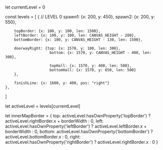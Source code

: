 let currentLevel = 0

const levels = [
    { // LEVEL 0
        spawn1: {x: 200, y: 450}, 
        spawn2: {x: 200, y: 550},
    
        topBorder: {x: 100, y: 100, len: 1500}, 
        leftBorder: {x: 100, y: 100, len: CANVAS_HEIGHT - 200}, 
        bottomBorder: {x: 100, y: CANVAS_HEIGHT - 130, len: 1500}, 

        doorwayRight: {top: {x: 1570, y: 100, len: 300}, 
                        bottom: {x: 1570, y: CANVAS_HEIGHT - 400, len: 300},
                        
                        topHall: {x: 1570, y: 400, len: 500},
                        bottomHall: {x: 1570, y: 650, len: 500}
        }, 

        finishLine: {x: 1600, y: 400, pos: "right"}
    },
]

let activeLevel = levels[currentLevel]

let innerMapBorder = {
    top: activeLevel.hasOwnProperty('topBorder') ? activeLevel.rightBorder.x + borderWidth : 0,
    left: activeLevel.hasOwnProperty('leftBorder') ? activeLevel.leftBorder.x + borderWidth : 0,
    bottom: activeLevel.hasOwnProperty('bottomBorder') ? activeLevel.bottomBorder.x : 0,
    right: activeLevel.hasOwnProperty('rightBorder') ? activeLevel.rightBorder.x : 0
}